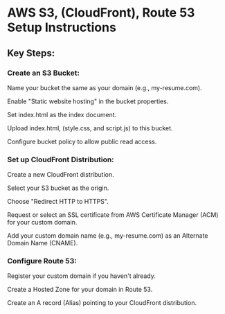 # AWS S3, (CloudFront), Route 53 Setup Instructions

## Key Steps:

###  Create an S3 Bucket:

Name your bucket the same as your domain (e.g., my-resume.com).

Enable "Static website hosting" in the bucket properties.

Set index.html as the index document.

Upload index.html, (style.css, and script.js) to this bucket.

Configure bucket policy to allow public read access.

### Set up CloudFront Distribution:

Create a new CloudFront distribution.

Select your S3 bucket as the origin.

Choose "Redirect HTTP to HTTPS".

Request or select an SSL certificate from AWS Certificate Manager (ACM) for your custom domain.

Add your custom domain name (e.g., my-resume.com) as an Alternate Domain Name (CNAME).

###  Configure Route 53:

Register your custom domain if you haven't already.

Create a Hosted Zone for your domain in Route 53.

Create an A record (Alias) pointing to your CloudFront distribution.
